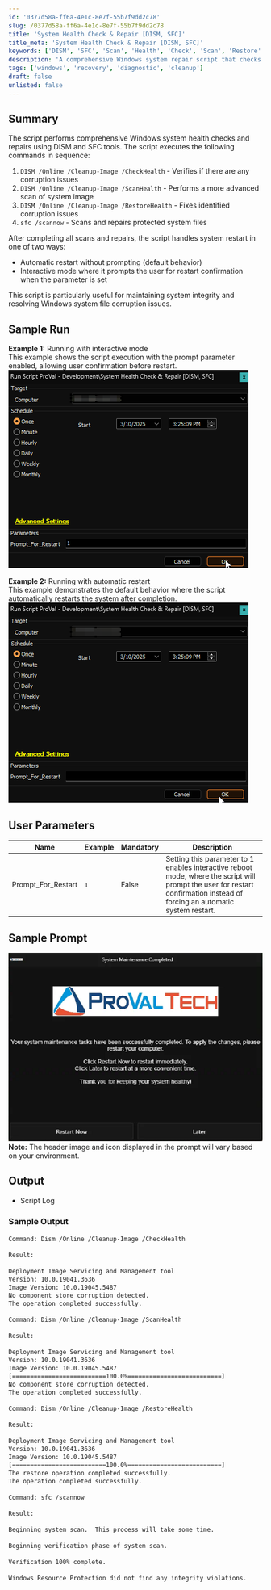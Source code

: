 ```yaml
---
id: '0377d58a-ff6a-4e1c-8e7f-55b7f9dd2c78'
slug: /0377d58a-ff6a-4e1c-8e7f-55b7f9dd2c78
title: 'System Health Check & Repair [DISM, SFC]'
title_meta: 'System Health Check & Repair [DISM, SFC]'
keywords: ['DISM', 'SFC', 'Scan', 'Health', 'Check', 'Scan', 'Restore' ]
description: 'A comprehensive Windows system repair script that checks and restores system image integrity using DISM and repairs system files using SFC.'
tags: ['windows', 'recovery', 'diagnostic', 'cleanup']
draft: false
unlisted: false
---
```


## Summary

The script performs comprehensive Windows system health checks and repairs using DISM and SFC tools. The script executes the following commands in sequence:

1. `DISM /Online /Cleanup-Image /CheckHealth` - Verifies if there are any corruption issues
2. `DISM /Online /Cleanup-Image /ScanHealth` - Performs a more advanced scan of system image
3. `DISM /Online /Cleanup-Image /RestoreHealth` - Fixes identified corruption issues
4. `sfc /scannow` - Scans and repairs protected system files

After completing all scans and repairs, the script handles system restart in one of two ways:

- Automatic restart without prompting (default behavior)
- Interactive mode where it prompts the user for restart confirmation when the parameter is set

This script is particularly useful for maintaining system integrity and resolving Windows system file corruption issues.

## Sample Run

**Example 1:** Running with interactive mode  
This example shows the script execution with the prompt parameter enabled, allowing user confirmation before restart.  
![Image1](../../../static/img/cwa-script-system-health-check-and-repair/Image1.png)

**Example 2:** Running with automatic restart  
This example demonstrates the default behavior where the script automatically restarts the system after completion.  
![Image2](../../../static/img/cwa-script-system-health-check-and-repair/Image2.png)

## User Parameters

| Name | Example | Mandatory | Description |
|------|---------|-----------|-------------|
| Prompt_For_Restart | `1` | False | Setting this parameter to 1 enables interactive reboot mode, where the script will prompt the user for restart confirmation instead of forcing an automatic system restart. |

## Sample Prompt

![Image3](../../../static/img/cwa-script-system-health-check-and-repair/Image3.png)  
**Note:** The header image and icon displayed in the prompt will vary based on your environment.

## Output

- Script Log

### Sample Output

```Log
Command: Dism /Online /Cleanup-Image /CheckHealth

Result: 

Deployment Image Servicing and Management tool
Version: 10.0.19041.3636
Image Version: 10.0.19045.5487
No component store corruption detected.
The operation completed successfully.

Command: Dism /Online /Cleanup-Image /ScanHealth

Result: 

Deployment Image Servicing and Management tool
Version: 10.0.19041.3636
Image Version: 10.0.19045.5487
[==========================100.0%==========================] 
No component store corruption detected.
The operation completed successfully.

Command: Dism /Online /Cleanup-Image /RestoreHealth

Result: 

Deployment Image Servicing and Management tool
Version: 10.0.19041.3636
Image Version: 10.0.19045.5487
[==========================100.0%==========================] 
The restore operation completed successfully.
The operation completed successfully.

Command: sfc /scannow

Result:                                                              

Beginning system scan.  This process will take some time.

Beginning verification phase of system scan.

Verification 100% complete.

Windows Resource Protection did not find any integrity violations.
```